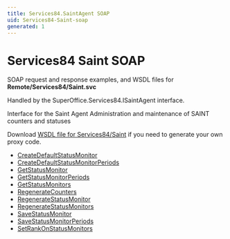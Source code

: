 ```yaml
---
title: Services84.SaintAgent SOAP
uid: Services84-Saint-soap
generated: 1
---
```


# Services84 Saint SOAP

SOAP request and response examples, and WSDL files for **Remote/Services84/Saint.svc**

Handled by the <see cref="T:SuperOffice.Services84.ISaintAgent">SuperOffice.Services84.ISaintAgent</see> interface.

Interface for the Saint Agent
Administration and maintenance of SAINT counters and statuses

Download [WSDL file for Services84/Saint](../Services84-Saint.md) if you need to generate your own proxy code.

* [CreateDefaultStatusMonitor](CreateDefaultStatusMonitor.md)
* [CreateDefaultStatusMonitorPeriods](CreateDefaultStatusMonitorPeriods.md)
* [GetStatusMonitor](GetStatusMonitor.md)
* [GetStatusMonitorPeriods](GetStatusMonitorPeriods.md)
* [GetStatusMonitors](GetStatusMonitors.md)
* [RegenerateCounters](RegenerateCounters.md)
* [RegenerateStatusMonitor](RegenerateStatusMonitor.md)
* [RegenerateStatusMonitors](RegenerateStatusMonitors.md)
* [SaveStatusMonitor](SaveStatusMonitor.md)
* [SaveStatusMonitorPeriods](SaveStatusMonitorPeriods.md)
* [SetRankOnStatusMonitors](SetRankOnStatusMonitors.md)

